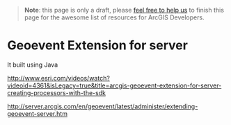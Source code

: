> **Note**: this page is only a draft, please [feel free to help us](https://github.com/hhkaos/awesome-arcgis#contributions) to finish this page for the awesome list of resources for ArcGIS Developers.

# Geoevent Extension for server
<!-- START doctoc -->
<!-- END doctoc -->

It built using Java

http://www.esri.com/videos/watch?videoid=4361&isLegacy=true&title=arcgis-geoevent-extension-for-server-creating-processors-with-the-sdk

http://server.arcgis.com/en/geoevent/latest/administer/extending-geoevent-server.htm
